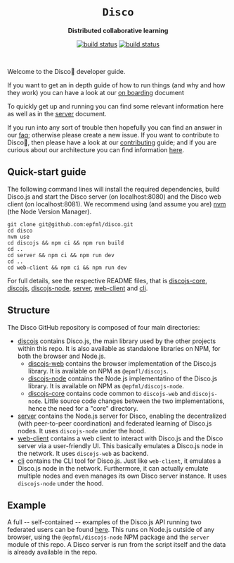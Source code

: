 <div align="center">
  <h1><code>Disco</code></h1>

  <p>
    <strong>Distributed collaborative learning</strong>
  </p>

  <p>
    <a href="https://github.com/epfml/disco/actions/workflows/lint-test-build.yml"><img src="https://github.com/epfml/disco/actions/workflows/lint-test-build.yml/badge.svg" alt="build status" /></a>
    <a href="https://github.com/epfml/disco/actions/workflows/deploy-server.yml"><img src="https://github.com/epfml/disco/actions/workflows/deploy-server.yml/badge.svg" alt="build status" /></a>
  </p>
  </br>

</div>

Welcome to the Disco🔮 developer guide. 

If you want to get an in depth guide of how to run things (and why and how they work) you can have a look at our [on boarding](./docs/ONBOARDING.md) document

To quickly get up and running you can find some relevant information here as well as in the [server](./server/README.md) document.

If you run into any sort of trouble then hopefully you can find an answer in our [faq](./docs/FAQ.md); otherwise please create a new issue. If you want to contribute to Disco🔮, then please have a look at our [contributing](./docs/CONTRIBUTING.md) guide; and if you are curious about our architecture you can find information [here](./docs/ARCHITECTURE.md).

## Quick-start guide

The following command lines will install the required dependencies, build Disco.js and start the Disco server (on localhost:8080) and the Disco web client (on localhost:8081). We recommend using (and assume you are) [nvm](https://github.com/nvm-sh/nvm) (the Node Version Manager).


```
git clone git@github.com:epfml/disco.git
cd disco
nvm use
cd discojs && npm ci && npm run build
cd ..
cd server && npm ci && npm run dev
cd ..
cd web-client && npm ci && npm run dev
```

For full details, see the respective README files, that is [discojs-core](./discojs/discojs-core/README.md), [discojs](./discojs/discojs/README.md), [discojs-node](./discojs/discojs-node/README.md), [server](./server/README.md), [web-client](./web-client/README.md) and [cli](./cli/README.md).

## Structure

The Disco GitHub repository is composed of four main directories:

- [discojs](./discojs/README.md) contains Disco.js, the main library used by the other projects within this repo. It is also available as standalone libraries on NPM, for both the browser and Node.js.
  - [discojs-web](./discojs/discojs-web/README.md) contains the browser implementation of the Disco.js library. It is available on NPM as `@epmfl/discojs`.
  - [discojs-node](./discojs/discojs-node/README.md) contains the Node.js implementatino of the Disco.js library. It is available on NPM as `@epfml/discojs-node`.
  - [discojs-core](./discojs/discojs-core/README.md) contains code common to `discojs-web` and `discojs-node`. Little source code changes between the two implementations, hence the need for a "core" directory.
- [server](./server/README.md) contains the Node.js server for Disco, enabling the decentralized (with peer-to-peer coordination) and federated learning of Disco.js nodes. It uses `discojs-node` under the hood.
- [web-client](./web-client/README.md) contains a web client to interact with Disco.js and the Disco server via a user-friendly UI. This basically emulates a Disco.js node in the network. It uses `discojs-web` as backend.
- [cli](./cli/README.md) contains the CLI tool for Disco.js. Just like `web-client`, it emulates a Disco.js node in the network. Furthermore, it can actually emulate multiple nodes and even manages its own Disco server instance. It uses `discojs-node` under the hood.

## Example

A full -- self-contained -- examples of the Disco.js API running two federated users can be found [here](./docs/node_example). This runs on Node.js outside of any browser, using the `@epfml/discojs-node` NPM package and the `server` module of this repo. A Disco server is run from the script itself and the data is already available in the repo.
